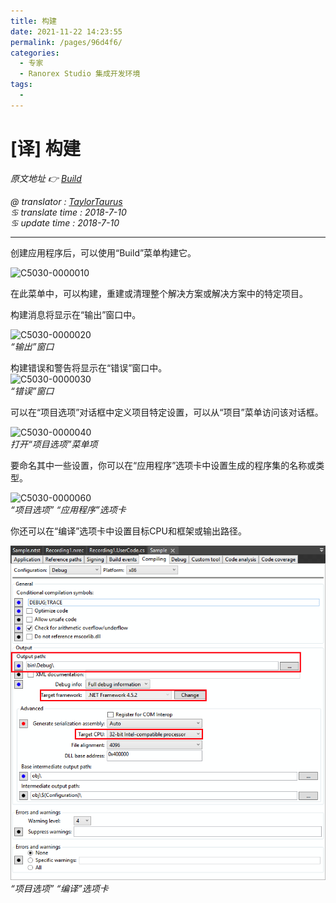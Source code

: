 ```yaml
---
title: 构建
date: 2021-11-22 14:23:55
permalink: /pages/96d4f6/
categories:
  - 专家
  - Ranorex Studio 集成开发环境
tags:
  - 
---
```

# [译] 构建

*原文地址 👉 [Build][0]*

*@ translator : [TaylorTaurus](https://github.com/taylortaurus)*    
*♋ translate time : 2018-7-10*    
*♋ update time : 2018-7-10*  

---  

创建应用程序后，可以使用“Build”菜单构建它。

![C5030-0000010](https://gitee.com/taylortaurus/RX_UserGuide_GitBook_Picbed/raw/master/RanorexStudioExpert/C5030-0000010.png)  

在此菜单中，可以构建，重建或清理整个解决方案或解决方案中的特定项目。  

构建消息将显示在“输出”窗口中。  

![C5030-0000020](https://gitee.com/taylortaurus/RX_UserGuide_GitBook_Picbed/raw/master/RanorexStudioExpert/C5030-0000020.png)  
*“输出”窗口*   

构建错误和警告将显示在“错误”窗口中。  
![C5030-0000030](https://gitee.com/taylortaurus/RX_UserGuide_GitBook_Picbed/raw/master/RanorexStudioExpert/C5030-0000030.png)  
*“错误”窗口*  

可以在“项目选项”对话框中定义项目特定设置，可以从“项目”菜单访问该对话框。

![C5030-0000040](https://gitee.com/taylortaurus/RX_UserGuide_GitBook_Picbed/raw/master/RanorexStudioExpert/C5030-0000040.png)  
*打开“项目选项”菜单项*

要命名其中一些设置，你可以在“应用程序”选项卡中设置生成的程序集的名称或类型。 

![C5030-0000060](https://gitee.com/taylortaurus/RX_UserGuide_GitBook_Picbed/raw/master/RanorexStudioExpert/C5030-0000060.png)  
*“项目选项” “应用程序”选项卡*  

你还可以在“编译”选项卡中设置目标CPU和框架或输出路径。 

![C5030-0000050](https://raw.githubusercontent.com/taylortaurus/RX_UserGuide_GitBook_Picbed/master/RanorexStudioExpert/C5030-0000050.png)  
*“项目选项” “编译”选项卡* 
 



[0]: https://www.ranorex.com/help/latest/ranorex-studio-expert/ranorex-studio-ide/build/